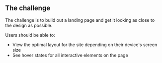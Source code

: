 ## The challenge

The challenge is to build out a landing page and get it looking as close to the design as possible.

Users should be able to:

- View the optimal layout for the site depending on their device's screen size
- See hover states for all interactive elements on the page
